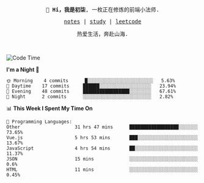 <p align="center">
  <samp>
    <span><strong>👋 Hi，我是初柒</strong>,</span>
    <span>一枚正在修炼的前端小法师.</span>
  </samp>
</p>

<p align="center">
  <samp>
    <a href="https://www.wolai.com/dec-seven/wyPFvMTwAcD9muc6RMfThB">notes</a> |
    <a href="https://github.com/dec-seven/fe-study">study</a> |
    <a href="https://leetcode.cn/u/dec-seven/">leetcode</a>
  </samp>
</p>
<p align="center">
  <samp>
    <span>热爱生活，奔赴山海.</span>
  </samp>
</p>
<br>

<!--START_SECTION:waka-->
![Code Time](http://img.shields.io/badge/Code%20Time-161%20hrs%2042%20mins-blue)

**I'm a Night 🦉** 

```text
🌞 Morning    4 commits      █░░░░░░░░░░░░░░░░░░░░░░░░   5.63% 
🌆 Daytime    17 commits     ██████░░░░░░░░░░░░░░░░░░░   23.94% 
🌃 Evening    48 commits     █████████████████░░░░░░░░   67.61% 
🌙 Night      2 commits      ░░░░░░░░░░░░░░░░░░░░░░░░░   2.82%

```


📊 **This Week I Spent My Time On** 

```text
💬 Programming Languages: 
Other                    31 hrs 47 mins      ██████████████████░░░░░░░   73.65% 
Vue.js                   5 hrs 53 mins       ███░░░░░░░░░░░░░░░░░░░░░░   13.67% 
JavaScript               4 hrs 54 mins       ██░░░░░░░░░░░░░░░░░░░░░░░   11.37% 
JSON                     15 mins             ░░░░░░░░░░░░░░░░░░░░░░░░░   0.6% 
HTML                     11 mins             ░░░░░░░░░░░░░░░░░░░░░░░░░   0.45%

```


<!--END_SECTION:waka-->


